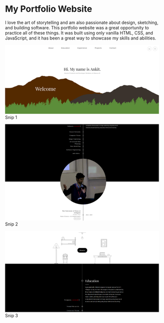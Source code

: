 # My Portfolio Website

I love the art of storytelling and am also passionate about design, sketching, and building software. This portfolio website was a great opportunity to practice all of these things. It was built using only vanilla HTML, CSS, and JavaScript, and it has been a great way to showcase my skills and abilities.

![Intro](images/portfolio_snip1.PNG)
Snip 1 

![Education](images/portfolio_snip3.PNG)
Snip 2

![Resume](images/portfolio_snip2.PNG)
Snip 3
